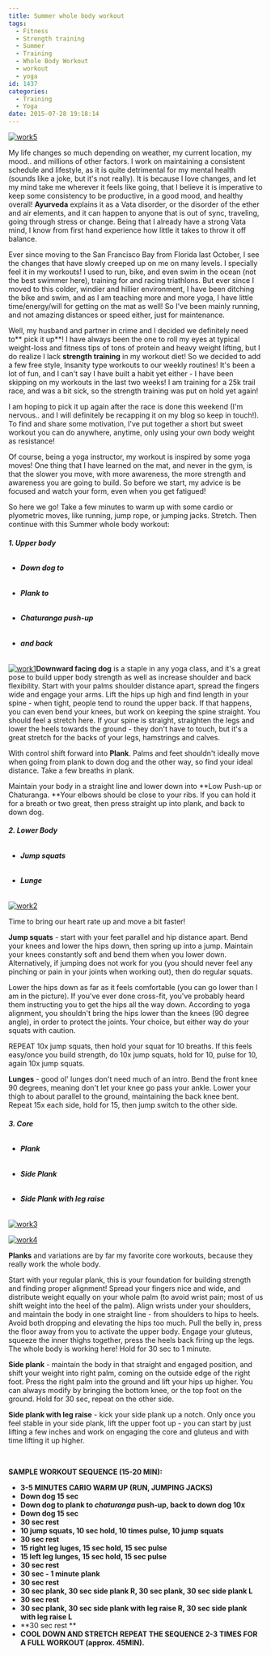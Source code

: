 ```yaml
---
title: Summer whole body workout
tags:
  - Fitness
  - Strength training
  - Summer
  - Training
  - Whole Body Workout
  - workout
  - yoga
id: 1437
categories:
  - Training
  - Yoga
date: 2015-07-28 19:18:14
---
```


[![work5](http://girlintheraw.com/wp-content/uploads/2015/07/work5.jpg)](http://girlintheraw.com/wp-content/uploads/2015/07/work5.jpg)

My life changes so much depending on weather, my current location, my mood.. and millions of other factors. I work on maintaining a consistent schedule and lifestyle, as it is quite detrimental for my mental health (sounds like a joke, but it's not really). It is because I love changes, and let my mind take me wherever it feels like going, that I believe it is imperative to keep some consistency to be productive, in a good mood, and healthy overall! **Ayurveda** explains it as a Vata disorder, or the disorder of the ether and air elements, and it can happen to anyone that is out of sync, traveling, going through stress or change. Being that I already have a strong Vata mind, I know from first hand experience how little it takes to throw it off balance.

Ever since moving to the San Francisco Bay from Florida last October, I see the changes that have slowly creeped up on me on many levels. I specially feel it in my workouts! I used to run, bike, and even swim in the ocean (not the best swimmer here), training for and racing triathlons. But ever since I moved to this colder, windier and hillier environment, I have been ditching the bike and swim, and as I am teaching more and more yoga, I have little time/energy/will for getting on the mat as well! So I've been mainly running, and not amazing distances or speed either, just for maintenance.

Well, my husband and partner in crime and I decided we definitely need to** pick it up**! I have always been the one to roll my eyes at typical weight-loss and fitness tips of tons of protein and heavy weight lifting, but I do realize I lack **strength training** in my workout diet! So we decided to add a few free style, Insanity type workouts to our weekly routines! It's been a lot of fun, and I can't say I have built a habit yet either - I have been skipping on my workouts in the last two weeks! I am training for a 25k trail race, and was a bit sick, so the strength training was put on hold yet again!

I am hoping to pick it up again after the race is done this weekend (I'm nervous.. and I will definitely be recapping it on my blog so keep in touch!). To find and share some motivation, I've put together a short but sweet workout you can do anywhere, anytime, only using your own body weight as resistance!

Of course, being a yoga instructor, my workout is inspired by some yoga moves! One thing that I have learned on the mat, and never in the gym, is that the slower you move, with more awareness, the more strength and awareness you are going to build. So before we start, my advice is be focused and watch your form, even when you get fatigued!

So here we go! Take a few minutes to warm up with some cardio or plyometric moves, like running, jump rope, or jumping jacks. Stretch. Then continue with this Summer whole body workout:

###### **1\. Upper body**

*   ###### **Down dog to**

*   ###### **Plank to**

*   ###### **Chaturanga push-up**

*   ###### **and back**
[![work1](http://girlintheraw.com/wp-content/uploads/2015/07/work1.jpg)](http://girlintheraw.com/wp-content/uploads/2015/07/work1.jpg)**Downward facing dog** is a staple in any yoga class, and it's a great pose to build upper body strength as well as increase shoulder and back flexibility. Start with your palms shoulder distance apart, spread the fingers wide and engage your arms. Lift the hips up high and find length in your spine - when tight, people tend to round the upper back. If that happens, you can even bend your knees, but work on keeping the spine straight. You should feel a stretch here. If your spine is straight, straighten the legs and lower the heels towards the ground - they don't have to touch, but it's a great stretch for the backs of your legs, hamstrings and calves.

With control shift forward into **Plank**. Palms and feet shouldn't ideally move when going from plank to down dog and the other way, so find your ideal distance. Take a few breaths in plank.

Maintain your body in a straight line and lower down into **Low Push-up or Chaturanga. **Your elbows should be close to your ribs. If you can hold it for a breath or two great, then press straight up into plank, and back to down dog.

###### **2\. Lower Body**

*   ###### **Jump squats**

*   ###### **Lunge**
[![work2](http://girlintheraw.com/wp-content/uploads/2015/07/work2.jpg)](http://girlintheraw.com/wp-content/uploads/2015/07/work2.jpg)

Time to bring our heart rate up and move a bit faster!

**Jump squats** - start with your feet parallel and hip distance apart. Bend your knees and lower the hips down, then spring up into a jump. Maintain your knees constantly soft and bend them when you lower down. Alternatively, if jumping does not work for you (you should never feel any pinching or pain in your joints when working out), then do regular squats.

Lower the hips down as far as it feels comfortable (you can go lower than I am in the picture). If you've ever done cross-fit, you've probably heard them instructing you to get the hips all the way down. According to yoga alignment, you shouldn't bring the hips lower than the knees (90 degree angle), in order to protect the joints. Your choice, but either way do your squats with caution.

REPEAT 10x jump squats, then hold your squat for 10 breaths. If this feels easy/once you build strength, do 10x jump squats, hold for 10, pulse for 10, again 10x jump squats.

**Lunges** - good ol' lunges don't need much of an intro. Bend the front knee 90 degrees, meaning don't let your knee go pass your ankle. Lower your thigh to about parallel to the ground, maintaining the back knee bent. Repeat 15x each side, hold for 15, then jump switch to the other side.

###### **3\. Core**

*   ###### **Plank**

*   ###### **Side Plank**

*   ###### **Side Plank with leg raise**
[![work3](http://girlintheraw.com/wp-content/uploads/2015/07/work3.jpg)](http://girlintheraw.com/wp-content/uploads/2015/07/work3.jpg)

[![work4](http://girlintheraw.com/wp-content/uploads/2015/07/work4.jpg)](http://girlintheraw.com/wp-content/uploads/2015/07/work4.jpg)

**Planks** and variations are by far my favorite core workouts, because they really work the whole body.

Start with your regular plank, this is your foundation for building strength and finding proper alignment! Spread your fingers nice and wide, and distribute weight equally on your whole palm (to avoid wrist pain; most of us shift weight into the heel of the palm). Align wrists under your shoulders, and maintain the body in one straight line - from shoulders to hips to heels. Avoid both dropping and elevating the hips too much. Pull the belly in, press the floor away from you to activate the upper body. Engage your gluteus, squeeze the inner thighs together, press the heels back firing up the legs. The whole body is working here! Hold for 30 sec to 1 minute.

**Side plank** - maintain the body in that straight and engaged position, and shift your weight into right palm, coming on the outside edge of the right foot. Press the right palm into the ground and lift your hips up higher. You can always modify by bringing the bottom knee, or the top foot on the ground. Hold for 30 sec, repeat on the other side.

**Side plank with leg raise** - kick your side plank up a notch. Only once you feel stable in your side plank, lift the upper foot up - you can start by just lifting a few inches and work on engaging the core and gluteus and with time lifting it up higher.

&nbsp;

**SAMPLE WORKOUT SEQUENCE (15-20 MIN):**

*   **3-5 MINUTES CARIO WARM UP (RUN, JUMPING JACKS)**
*   **Down dog 15 sec**
*   **Down dog to plank to _chaturanga_ push-up, back to down dog 10x**
*   **Down dog 15 sec**
*   **30 sec rest**
*   **10 jump squats, 10 sec hold, 10 times pulse, 10 jump squats**
*   **30 sec rest**
*   **15 right leg luges, 15 sec hold, 15 sec pulse**
*   **15 left leg lunges, 15 sec hold, 15 sec pulse**
*   **30 sec rest**
*   **30 sec - 1 minute plank**
*   **30 sec rest**
*   **30 sec plank, 30 sec side plank R, 30 sec plank, 30 sec side plank L**
*   **30 sec rest**
*   **30 sec plank, 30 sec side plank with leg raise R, 30 sec side plank with leg raise L**
*   **30 sec rest **
*   **COOL DOWN AND STRETCH**
**REPEAT THE SEQUENCE 2-3 TIMES FOR A FULL WORKOUT (approx. 45MIN).**

&nbsp;
